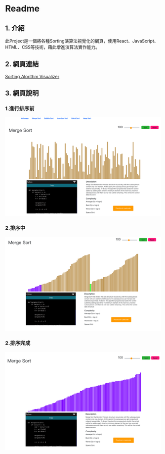 # Readme
## 1. 介紹
此Project是一個將各種Sorting演算法視覺化的網頁，使用React、JavaScript、HTML、CSS等技術，藉此增進演算法實作能力。

## 2. 網頁連結
[Sorting Alorithm Visualizer](https://tseanlin.github.io/Sorting_Visualizer/)

## 3. 網頁說明
### 1.進行排序前
![](img/mergeSort.png)
### 2.排序中
![](img/mergeSort2.png)
### 2.排序完成
![](img/mergeSort3.png)

